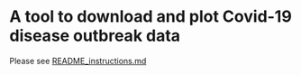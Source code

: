 # A tool to download and plot Covid-19 disease outbreak data

Please see [README_instructions.md](README_instructions.md)
